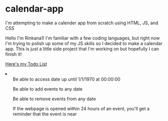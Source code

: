 # calendar-app
 I'm attempting to make a calender app from scratch using HTML, JS, and CSS


Hello I'm Rinkana1! I'm familiar with a few coding languages, but right now I'm trying to polish up some of my JS skills so I decided to make a calendar app. 
This is just a little side project that I'm working on but hopefully I can finish it!

<u>Here's my Todo List</u>
<li>
    <ul>Be able to access date up until 1/1/1970 at 00:00:00</ul>
    <ul>Be able to add events to any date</ul>
    <ul>Be able to remove events from any date</ul>
    <ul>If the webpage is opened within 24 hours of an event, you'll get a reminder that the event is near</ul>
</li>